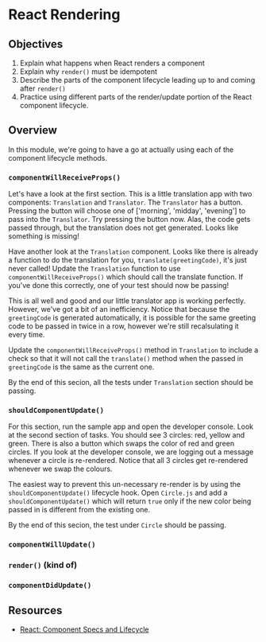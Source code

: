 # React Rendering

## Objectives

1. Explain what happens when React renders a component
2. Explain why `render()` must be idempotent
3. Describe the parts of the component lifecycle leading up to and coming after
   `render()`
4. Practice using different parts of the render/update portion of the React
   component lifecycle.

## Overview

In this module, we're going to have a go at actually using each of the component lifecycle methods.

### `componentWillReceiveProps()`
Let's have a look at the first section. This is a little translation app with two components: `Translation` and
`Translator`. The `Translator` has a button. Pressing the button will choose one of ['morning', 'midday', 'evening']
to pass into the `Translator`. Try pressing the button now. Alas, the code gets passed through, but the translation does
not get generated. Looks like something is missing!

Have another look at the `Translation` component. Looks like there is already a function to do the translation for
you, `translate(greetingCode)`, it's just never called! Update the `Translation` function to use
`componentWillReceiveProps()` which should call the translate function. If you've done this correctly, one of your
test should now be passing!

This is all well and good and our little translator app is working perfectly. However, we've got a bit of an
inefficiency. Notice that because the `greetingCode` is generated automatically, it is possible for the same greeting
code to be passed in twice in a row, however we're still recalsulating it every time.

Update the `componentWillReceiveProps()` method in `Translation` to include a check so that it will not call the
`translate()` method when the passed in `greetingCode` is the same as the current one.

By the end of this secion, all the tests under `Translation` section should be passing.


### `shouldComponentUpdate()`
For this section, run the sample app and open the developer console. Look at the second section of tasks. You should
see 3 circles: red, yellow and green. There is also a button which swaps the color of red and green circles. If you look
at the developer console, we are logging out a message whenever a circle is re-rendered. Notice that all 3 circles get
re-rendered whenever we swap the colours.

The easiest way to prevent this un-necessary re-render is by using the `shouldComponentUpdate()` lifecycle hook. Open
`Circle.js` and add a `shouldComponentUpdate()` which will return `true` only if the new color being passed in is different
from the existing one.

By the end of this secion, the test under `Circle` should be passing.



### `componentWillUpdate()`
### `render()` (kind of)
### `componentDidUpdate()`

## Resources

- [React: Component Specs and Lifecycle](https://github.com/learn-co-curriculum/react-rendering)
